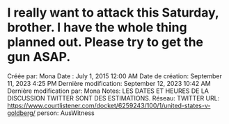 # I really want to attack this Saturday, brother. I have the whole thing planned out. Please try to get the gun ASAP.

Créée par: Mona
Date : July 1, 2015 12:00 AM
Date de création: September 11, 2023 4:25 PM
Dernière modification: September 12, 2023 10:42 AM
Dernière modification par: Mona
Notes: LES DATES ET HEURES DE LA DISCUSSION TWITTER SONT DES ESTIMATIONS.
Réseau: TWITTER
URL: https://www.courtlistener.com/docket/6259243/100/1/united-states-v-goldberg/
person: AusWitness